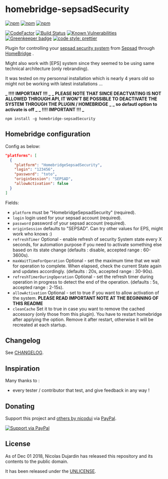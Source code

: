 # homebridge-sepsadSecurity

[![npm](https://img.shields.io/npm/v/homebridge-sepsadSecurity.svg)](https://www.npmjs.com/package/homebridge-sepsadSecurity)
[![npm](https://img.shields.io/npm/dw/homebridge-sepsadSecurity.svg)](https://www.npmjs.com/package/homebridge-sepsadSecurity)
[![npm](https://img.shields.io/npm/dt/homebridge-sepsadSecurity.svg)](https://www.npmjs.com/package/homebridge-sepsadSecurity)

[![CodeFactor](https://www.codefactor.io/repository/github/nicoduj/homebridge-sepsadSecurity/badge)](https://www.codefactor.io/repository/github/nicoduj/homebridge-sepsadSecurity)
[![Build Status](https://travis-ci.com/nicoduj/homebridge-sepsadSecurity.svg?branch=master)](https://travis-ci.com/nicoduj/homebridge-sepsadSecurity)
[![Known Vulnerabilities](https://snyk.io/test/github/nicoduj/homebridge-sepsadSecurity/badge.svg?targetFile=package.json)](https://snyk.io/test/github/nicoduj/homebridge-sepsadSecurity?targetFile=package.json)
[![Greenkeeper badge](https://badges.greenkeeper.io/nicoduj/homebridge-sepsadSecurity.svg)](https://greenkeeper.io/)
[![code style: prettier](https://img.shields.io/badge/code_style-prettier-ff69b4.svg?style=flat-square)](https://github.com/prettier/prettier)

Plugin for controlling your [sepsad security system](https://www.sepsad-telesurveillance.fr/telesurveillance-integrale.aspx) from [Sepsad](https://www.sepsad-telesurveillance.fr) through [HomeBridge](https://github.com/nfarina/homebridge) .

Might also work with [EPS] system since they seemed to be using same technical architecture (only rebranding).

It was tested on my personnal installation which is nearly 4 years old so might not be working with latest installations ...

**_ !!!! IMPORTANT !!! _**
**_ PLEASE NOTE THAT SINCE DEACTVATING IS NOT ALLOWED THROUGH API, IT WON'T BE POSSIBLE TO DEACTIVATE THE SYSTEM THROUGH THE PLUGIN / HOMEBRIDGE _**
**_ so defautl option to activate is off _**
**_ !!!! IMPORTANT !!! _**

`npm install -g homebridge-sepsadSecurity`

## Homebridge configuration

Config as below:

```json
"platforms": [
  {
    "platform": "HomebridgeSepsadSecurity",
    "login": "123456",
    "password": "toto",
    "originSession": "SEPSAD",
    "allowActivation": false
  }
]
```

Fields:

- `platform` must be "HomebridgeSepsadSecurity" (required).
- `login` login used for your sepsad account (required).
- `password` password of your sepsad account (required).
- `originSession` defaults to "SEPSAD". Can try other values for EPS, might work who knows :)
- `refreshTimer` Optional - enable refresh of security System state every X seconds, for automation purpose if you need to activate something else based on its state change (defaults : disable, accepted range : 60-3600s).
- `maxWaitTimeForOperation` Optional - set the maximum time that we wait for operation to complete. When elapsed, check the current State again and updates accordingly. (defaults : 20s, accepted range : 30-90s).
- `refreshTimerDuringOperation` Optional - set the refresh timer during operation in progress to detect the end of the operation. (defaults : 5s, accepted range : 2-15s).
- `allowActivation` Optional - set to true if you want to allow activation of the system. **PLEASE READ IMPORTANT NOTE AT THE BEGINNING OF THIS README**
- `cleanCache` Set it to true in case you want to remove the cached accessory (only those from this plugin). You have to restart homebridge after applying the option. Remove it after restart, otherwise it will be recreated at each startup.

## Changelog

See [CHANGELOG][].

[changelog]: CHANGELOG.md

## Inspiration

Many thanks to :

- every tester / contributor that test, and give feedback in any way !

## Donating

Support this project and [others by nicoduj][nicoduj-projects] via [PayPal][paypal-nicoduj].

[![Support via PayPal][paypal-button]][paypal-nicoduj]

[nicoduj-projects]: https://github.com/nicoduj/
[paypal-button]: https://img.shields.io/badge/Donate-PayPal-green.svg
[paypal-nicoduj]: https://www.paypal.me/nicoduj/2.50

## License

As of Dec 01 2018, Nicolas Dujardin has released this repository and its contents to the public domain.

It has been released under the [UNLICENSE][].

[unlicense]: LICENSE
